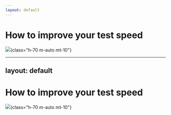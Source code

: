 ```yaml
---
layout: default
---
```

# How to improve your test speed

![](/images/speed.png){class="h-70 m-auto mt-10"}

<!-- 
- so these are just couple of stories, but there are definitely more
- here’s the thing about test speed
- as I mentioned, we obsess over the speed of execution of our test tools
- but this is the speed that we should be looking at
-->

---
layout: default
---
# How to improve your test speed

![](/images/speed_improvement.png){class="h-70 m-auto mt-10"}

<!-- 
- only by driving down the debugging time we can achieve real speed improvements
- all the flakes that I have shown you would normally take hours or days
- but when you have the option to time travel, and bring down what’s happening on CI you can take it down to minutes
-->